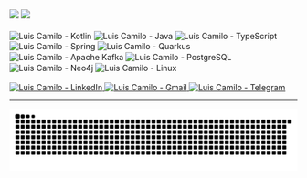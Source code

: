 <div>
  <img height="180em"
       src="https://github-readme-stats.vercel.app/api?username=lhenriquegomescamilo&theme=darcula&show_icons=true" />
  <img height="180em"
       src="https://github-readme-stats.vercel.app/api/top-langs/?username=lhenriquegomescamilo&layout=compact&langs_count=16&hide=javascript,typescript,html,scss,css,groovy,c%2B%2B,php,c,smarty,ruby,batchfile,shell,powershell,mustache&theme=darcula" />
</div>
<br>
<div style="display: inline-block; cursor: pointer">
  <img align="center" height="35" width="40" alt="Luis Camilo - Kotlin"
       src="https://cdn.jsdelivr.net/gh/devicons/devicon/icons/kotlin/kotlin-original.svg">
  <img align="center" height="35" width="40" alt="Luis Camilo - Java"
       src="https://cdn.jsdelivr.net/gh/devicons/devicon/icons/java/java-original.svg">
  <img align="center" height="35" width="40" alt="Luis Camilo - TypeScript"
       src="https://cdn.jsdelivr.net/gh/devicons/devicon/icons/typescript/typescript-original.svg">
  <img align="center" height="35" width="40" alt="Luis Camilo - Spring"
       src="https://cdn.jsdelivr.net/gh/devicons/devicon/icons/spring/spring-original.svg">
  <img align="center" height="35" width="40" alt="Luis Camilo - Quarkus"
       src="https://quarkus.io/assets/images/brand/quarkus_icon_default.svg">
  <img align="center" height="35" width="40" alt="Luis Camilo - Apache Kafka"
       src="https://cdn.jsdelivr.net/gh/devicons/devicon/icons/apachekafka/apachekafka-original.svg">
  <img align="center" height="35" width="40" alt="Luis Camilo - PostgreSQL"
       src="https://cdn.jsdelivr.net/gh/devicons/devicon/icons/postgresql/postgresql-original.svg">
  <img align="center" height="35" width="40" alt="Luis Camilo - Neo4j"
       src="https://dist.neo4j.com/wp-content/uploads/20230926084108/Logo_FullColor_RGB_TransBG.svg">
  <img align="center" height="35" width="40" alt="Luis Camilo - Linux"
       src="https://cdn.jsdelivr.net/gh/devicons/devicon/icons/linux/linux-original.svg">
</div>



<br>
<br>
<div>
  <a href="https://www.linkedin.com/in/luis-camilo-000192105" target="_blank">
    <img src="https://img.shields.io/badge/LinkedIn-0077B5?style=for-the-badge&logo=linkedin&logoColor=white"
         alt="Luis Camilo - LinkedIn">
  </a>
  <a href="mailto:lhenriquegomescamilo@gmail.com" target="_blank">
    <img src="https://img.shields.io/badge/Gmail-D14836?style=for-the-badge&logo=gmail&logoColor=white"
         alt="Luis Camilo - Gmail">
  </a><a href="https://t.me/lhenriquegomescamilo" target="_blank">
  <img src="https://img.shields.io/badge/Telegram-2CA5E0?style=for-the-badge&logo=telegram&logoColor=white"
       alt="Luis Camilo - Telegram">
</a>
</div>

---

![Snake animation](https://github.com/lhenriquegomescamilo/lhenriquegomescamilo/blob/output/github-contribution-grid-snake.svg)
